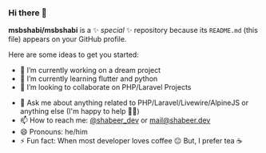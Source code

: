 ### Hi there 👋

**msbshabi/msbshabi** is a ✨ _special_ ✨ repository because its `README.md` (this file) appears on your GitHub profile.

Here are some ideas to get you started:

- 🔭 I’m currently working on a dream project
- 🌱 I’m currently learning flutter and python
- 👯 I’m looking to collaborate on PHP/Laravel Projects
<!-- - 🤔 I’m looking for help with ... -->
- 💬 Ask me about anything related to PHP/Laravel/Livewire/AlpineJS or anything else (I'm happy to help ✌🏽)
- 📫 How to reach me: [@shabeer_dev](https://twitter.com/shabeer_dev) or <a rel="me" href="https://shabeer.dev">mail@shabeer.dev</a>
- 😄 Pronouns: he/him
- ⚡ Fun fact: When most developer loves coffee 😐 But, I prefer tea ☕
